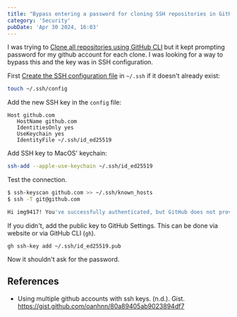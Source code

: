 ```yaml
---
title: "Bypass entering a password for cloning SSH repositories in GitHub"
category: 'Security'
pubDate: 'Apr 30 2024, 16:03'
---
```


I was trying to [Clone all repositories using GitHub CLI](/notes/clone_all_repositories_using_github_cli) but it kept prompting password for my github account for each clone. I was looking for a way to bypass this and the key was in SSH configuration.

First [Create the SSH configuration file](/notes/create_the_ssh_configuration_file) in `~/.ssh` if it doesn't already exist:
```sh
touch ~/.ssh/config
```

Add the new SSH key in the `config` file:
```text
Host github.com
   HostName github.com
   IdentitiesOnly yes
   UseKeychain yes
   IdentityFile ~/.ssh/id_ed25519
```

Add SSH key to MacOS' keychain:
```sh
ssh-add --apple-use-keychain ~/.ssh/id_ed25519
```

Test the connection.
```sh
$ ssh-keyscan github.com >> ~/.ssh/known_hosts
$ ssh -T git@github.com

Hi img9417! You've successfully authenticated, but GitHub does not provide shell access.
```

If you didn't, add the public key to GitHub Settings. This can be done via website or via GitHub CLI (`gh`).

```shell
gh ssh-key add ~/.ssh/id_ed25519.pub
```

Now it shouldn't ask for the password.


## References
- Using multiple github accounts with ssh keys. (n.d.). Gist. https://gist.github.com/oanhnn/80a89405ab9023894df7